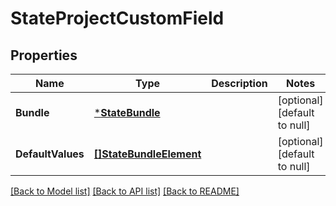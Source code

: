 # StateProjectCustomField

## Properties
Name | Type | Description | Notes
------------ | ------------- | ------------- | -------------
**Bundle** | [***StateBundle**](StateBundle.md) |  | [optional] [default to null]
**DefaultValues** | [**[]StateBundleElement**](StateBundleElement.md) |  | [optional] [default to null]

[[Back to Model list]](../README.md#documentation-for-models) [[Back to API list]](../README.md#documentation-for-api-endpoints) [[Back to README]](../README.md)


